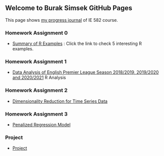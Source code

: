 ## Welcome to Burak Simsek GitHub Pages

This page shows [my progress journal](https://bu-ie-582.github.io/fall20-buraksimsekkk/) of IE 582 course.

### Homework Assignment 0

- [Summary of R Examples](https://bu-ie-582.github.io/fall20-buraksimsekkk/files/HW0.html) : Click the link to check 5 interesting R examples.

### Homework Assignment 1

- [Data Analysis of English Premier League Season 2018/2019, 2019/2020 and 2020/2021](https://bu-ie-582.github.io/fall20-buraksimsekkk/HW1/HW1.html) R Analysis

### Homework Assignment 2

- [Dimensionality Reduction for Time Series Data](https://bu-ie-582.github.io/fall20-buraksimsekkk/HW2/HW2.html)

### Homework Assignment 3

- [Penalized Regression Model](https://bu-ie-582.github.io/fall20-buraksimsekkk/HW3/HW3.html)

### Project

- [Project](https://bu-ie-582.github.io/fall20-buraksimsekkk/Project/IE582-Project-Error_Loading.html)